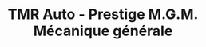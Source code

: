 ---
title: "TMR Auto - Prestige M.G.M. Mécanique générale"
url: /mont-royal/tmr-auto-prestige-m-g-m-mecanique-generale/
shop: car repair
---